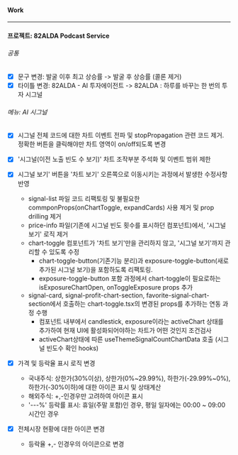 
#### Work
---

#### 프로젝트: 82ALDA Podcast Service
###### 공통
- [x] 문구 변경: 발굴 이후 최고 상승률 -> 발굴 후 상승률 (콜론 제거)
- [x] 타이틀 변경: 82ALDA - AI 투자에이전트 -> 82ALDA : 하루를 바꾸는 한 번의 투자 시그널

###### 메뉴: AI 시그널
- [x] 시그널 전체 코드에 대한 차트 이벤트 전파 및 stopPropagation 관련 코드 제거. 정확한 버튼을 클릭해야만 차트 영역이 on/off되도록 변경
- [x] '시그널(이전 노출 빈도 수 보기)' 차트 조작부분 주석화 및 이벤트 범위 제한
- [x] 시그널 보기' 버튼을 '차트 보기' 오른쪽으로 이동시키는 과정에서 발생한 수정사항 반영
	- signal-list 파일 코드 리팩토링 및 불필요한 commponProps(onChartToggle, expandCards) 사용 제거 및 prop drilling 제거
	- price-info 파일(기존에 시그널 빈도 횟수를 표시하던 컴포넌트)에서, '시그널 보기' 로직 제거 
	- chart-toggle 컴포넌트가 '차트 보기'만을 관리하지 않고, '시그널 보기'까지 관리할 수 있도록 수정
		- chart-toggle-button(기존기능 분리)과 exposure-toggle-button(새로 추가된 시그널 보기)을 포함하도록 리팩토링. 
		- exposure-toggle-button 포함 과정에서 chart-toggle이 필요로하는 isExposureChartOpen, onToggleExposure props 추가
	- signal-card, signal-profit-chart-section, favorite-signal-chart-section에서 호출하는 chart-toggle.tsx의 변경된 props를 추가하는 연동 과정 수행
		- 컴포넌트 내부에서 candlestick, exposure이라는 activeChart 상태를 추가하여 현재 UI에 활성화되어야하는 차트가 어떤 것인지 조건검사
		- activeChart상태에 따른 useThemeSignalCountChartData 호출 (시그널 빈도수 확인 hooks)

- [x] 가격 및 등락율 표시 로직 변경
	- 국내주식: 상한가(30%이상), 상한가(0%~29.99%), 하한가(-29.99%~0%), 하한가(-30%이하)에 대한 아이콘 표시 및 상태계산
	- 해외주식: +,-인경우만 고려하여 아이콘 표시
	- '---%' 등락률 표시: 휴일(주말 포함)인 경우, 평일 일자에는 00:00 ~ 09:00 시간인 경우

- [x] 전체시장 현황에 대한 아이콘 변경 
	- 등락율 +,- 인경우의 아이콘으로 변경
